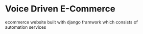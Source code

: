 # Voice Driven E-Commerce
ecommerce website built with django framwork which consists of automation services

